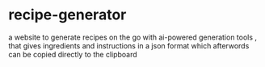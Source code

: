 # recipe-generator
a website to generate recipes on the go with ai-powered generation tools , that gives ingredients and instructions in a json format which afterwords can be copied directly to the clipboard

